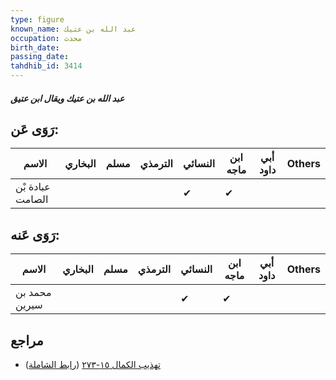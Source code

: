 ```yaml
---
type: figure
known_name: عبد الله بن عتيك
occupation: محدث
birth_date:
passing_date:
tahdhib_id: 3414
---
```

##### عبد الله بن عتيك ويقال ابن عتيق

## رَوَى عَن:
| الاسم            | البخاري | مسلم | الترمذي | النسائي | ابن ماجه | أبي داود | Others |
| ---------------- | ------- | ---- | ------- | ------- | -------- | -------- | ------ |
| عبادة بْن الصامت |         |      |         | ✔       | ✔        |          |        |
## رَوَى عَنه:
| الاسم         | البخاري | مسلم | الترمذي | النسائي | ابن ماجه | أبي داود | Others |
| ------------- | ------- | ---- | ------- | ------- | -------- | -------- | ------ |
| محمد بن سيرين |         |      |         | ✔       | ✔        |          |        |
## مراجع
- [تهذيب الكمال ١٥-٢٧٣](obsidian://open?vault=Tahdhib-al-Kamal&file=Figures/٣٤١٤-عبد%20الله%20بن%20عتيك%20ويقال%20ابن%20عتيق) ([رابط الشاملة](https://shamela.ws/book/3722/7757))